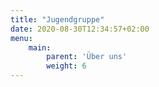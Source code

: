 ```yaml
---
title: "Jugendgruppe"
date: 2020-08-30T12:34:57+02:00
menu:
    main: 
        parent: 'Über uns'
        weight: 6
---
```


